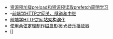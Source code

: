 - [资源预加载preload和资源预读取prefetch简明学习](https://www.cnblogs.com/xiaohuochai/p/9183874.html)
- -[前端学HTTP之网关、隧道和中继](https://www.cnblogs.com/xiaohuochai/p/6180941.html)
- [前端学HTTP之网站架构演化](https://www.cnblogs.com/xiaohuochai/p/6161021.html)
- [使用余弦定理制作磁盘形状h5音乐播放器](https://www.cnblogs.com/xiaohuochai/p/5069524.html)
- []